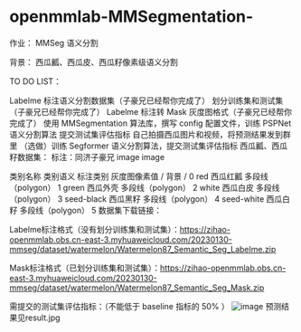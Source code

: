 # openmmlab-MMSegmentation-
作业： MMSeg 语义分割

背景： 西瓜瓤、西瓜皮、西瓜籽像素级语义分割

TO DO LIST：

Labelme 标注语义分割数据集（子豪兄已经帮你完成了）
划分训练集和测试集（子豪兄已经帮你完成了）
Labelme 标注转 Mask 灰度图格式（子豪兄已经帮你完成了）
使用 MMSegmentation 算法库，撰写 config 配置文件，训练 PSPNet 语义分割算法
提交测试集评估指标
自己拍摄西瓜图片和视频，将预测结果发到群里
（选做）训练 Segformer 语义分割算法，提交测试集评估指标
西瓜瓤、西瓜籽数据集：
标注：同济子豪兄
image
image

类别名称	类别语义	标注类别	灰度图像素值
/	背景	/	0
red	西瓜红瓤	多段线（polygon）	1
green	西瓜外壳	多段线（polygon）	2
white	西瓜白皮	多段线（polygon）	3
seed-black	西瓜黑籽	多段线（polygon）	4
seed-white	西瓜白籽	多段线（polygon）	5
数据集下载链接：

Labelme标注格式（没有划分训练集和测试集）：https://zihao-openmmlab.obs.cn-east-3.myhuaweicloud.com/20230130-mmseg/dataset/watermelon/Watermelon87_Semantic_Seg_Labelme.zip

Mask标注格式（已划分训练集和测试集）：https://zihao-openmmlab.obs.cn-east-3.myhuaweicloud.com/20230130-mmseg/dataset/watermelon/Watermelon87_Semantic_Seg_Mask.zip

需提交的测试集评估指标：（不能低于 baseline 指标的 50% ）
![image](https://github.com/zdh19821025/openmmlab-MMSegmentation-/assets/54253071/5aceb87b-31a3-4a6b-8ad6-6fd434684742)
预测结果见result.jpg
